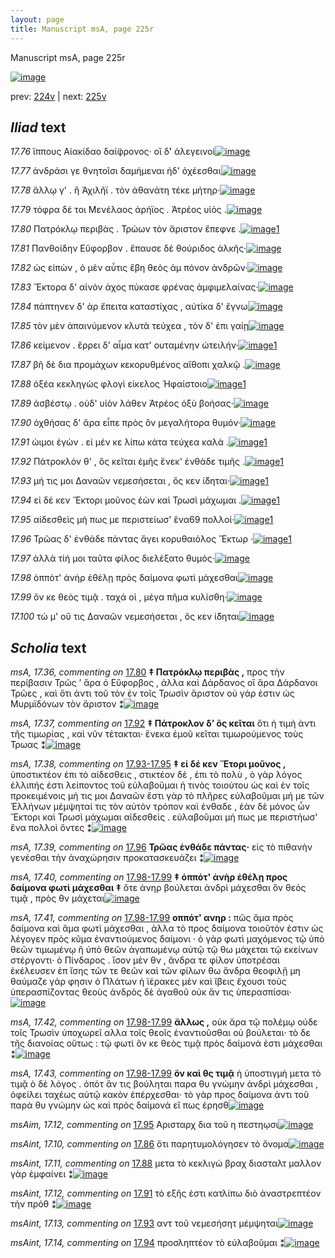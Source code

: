 ```yaml
---
layout: page
title: Manuscript msA, page 225r
---
```


Manuscript msA, page 225r

[![image](http://www.homermultitext.org/iipsrv?OBJ=IIP,1.0&FIF=/project/homer/pyramidal/deepzoom/hmt/vaimg/2017a/VA225RN_0396.tif&WID=100&CVT=JPEG)](http://www.homermultitext.org/ict2/?urn=urn:cite2:hmt:vaimg.2017a:VA225RN_0396)

prev:  [224v](../224v) | next:  [225v](../225v)

## *Iliad* text

*17.76* <a id="17.76"/> ἵππους Αἰακίδαο δαί̈φρονος· οἳ δ̀' ἀλεγεινοὶ[![image](http://www.homermultitext.org/iipsrv?OBJ=IIP,1.0&FIF=/project/homer/pyramidal/deepzoom/hmt/vaimg/2017a/VA225RN_0396.tif&RGN=0.175,0.1953,0.401,0.0323&WID=1000&CVT=JPEG)](http://www.homermultitext.org/ict2/?urn=urn:cite2:hmt:vaimg.2017a:VA225RN_0396@0.175,0.1953,0.401,0.0323)

*17.77* <a id="17.77"/> ἀνδράσι γε θνητοῖσι δαμήμεναι ἠδ' ὀχέεσθαι[![image](http://www.homermultitext.org/iipsrv?OBJ=IIP,1.0&FIF=/project/homer/pyramidal/deepzoom/hmt/vaimg/2017a/VA225RN_0396.tif&RGN=0.18,0.2164,0.401,0.0323&WID=1000&CVT=JPEG)](http://www.homermultitext.org/ict2/?urn=urn:cite2:hmt:vaimg.2017a:VA225RN_0396@0.18,0.2164,0.401,0.0323)

*17.78* <a id="17.78"/> ἄλλῳ γ' . ἢ Ἀχιλῆϊ . τὸν ἀθανάτη τέκε μήτηρ·[![image](http://www.homermultitext.org/iipsrv?OBJ=IIP,1.0&FIF=/project/homer/pyramidal/deepzoom/hmt/vaimg/2017a/VA225RN_0396.tif&RGN=0.182,0.2389,0.401,0.0323&WID=1000&CVT=JPEG)](http://www.homermultitext.org/ict2/?urn=urn:cite2:hmt:vaimg.2017a:VA225RN_0396@0.182,0.2389,0.401,0.0323)

*17.79* <a id="17.79"/> τόφρα δέ τοι Μενέλαος ἀρήϊος . Ἀτρέος υἱὸς .[![image](http://www.homermultitext.org/iipsrv?OBJ=IIP,1.0&FIF=/project/homer/pyramidal/deepzoom/hmt/vaimg/2017a/VA225RN_0396.tif&RGN=0.18,0.2562,0.401,0.0323&WID=1000&CVT=JPEG)](http://www.homermultitext.org/ict2/?urn=urn:cite2:hmt:vaimg.2017a:VA225RN_0396@0.18,0.2562,0.401,0.0323)

*17.80* <a id="17.80"/> Πατρόκλῳ περιβὰς . Τρώων τὸν ἄριστον ἔπεφνε .[![image](http://www.homermultitext.org/iipsrv?OBJ=IIP,1.0&FIF=/project/homer/pyramidal/deepzoom/hmt/vaimg/2017a/VA225RN_0396.tif&RGN=0.178,0.2825,0.426,0.0233&WID=1000&CVT=JPEG)](http://www.homermultitext.org/ict2/?urn=urn:cite2:hmt:vaimg.2017a:VA225RN_0396@0.178,0.2825,0.426,0.0233)[1](#msA_17.36)

*17.81* <a id="17.81"/> Πανθοίδην Εὔφορβον . ἔπαυσε δὲ θούριδος ἀλκῆς·[![image](http://www.homermultitext.org/iipsrv?OBJ=IIP,1.0&FIF=/project/homer/pyramidal/deepzoom/hmt/vaimg/2017a/VA225RN_0396.tif&RGN=0.179,0.299,0.426,0.0233&WID=1000&CVT=JPEG)](http://www.homermultitext.org/ict2/?urn=urn:cite2:hmt:vaimg.2017a:VA225RN_0396@0.179,0.299,0.426,0.0233)

*17.82* <a id="17.82"/> ὡς εἰπὼν , ὁ μὲν αὖτις ἔβη θεὸς ἀμ πόνον ἀνδρῶν·[![image](http://www.homermultitext.org/iipsrv?OBJ=IIP,1.0&FIF=/project/homer/pyramidal/deepzoom/hmt/vaimg/2017a/VA225RN_0396.tif&RGN=0.178,0.3163,0.426,0.0233&WID=1000&CVT=JPEG)](http://www.homermultitext.org/ict2/?urn=urn:cite2:hmt:vaimg.2017a:VA225RN_0396@0.178,0.3163,0.426,0.0233)

*17.83* <a id="17.83"/> Ἕκτορα δ' αἰνὸν άχος πύκασε φρένας ἀμφιμελαίνας·[![image](http://www.homermultitext.org/iipsrv?OBJ=IIP,1.0&FIF=/project/homer/pyramidal/deepzoom/hmt/vaimg/2017a/VA225RN_0396.tif&RGN=0.18,0.3358,0.453,0.0233&WID=1000&CVT=JPEG)](http://www.homermultitext.org/ict2/?urn=urn:cite2:hmt:vaimg.2017a:VA225RN_0396@0.18,0.3358,0.453,0.0233)

*17.84* <a id="17.84"/> πάπτηνεν δ' ὰρ ἔπειτα καταστίχας , αὐτίκα δ' ἔγνω[![image](http://www.homermultitext.org/iipsrv?OBJ=IIP,1.0&FIF=/project/homer/pyramidal/deepzoom/hmt/vaimg/2017a/VA225RN_0396.tif&RGN=0.182,0.3546,0.453,0.0233&WID=1000&CVT=JPEG)](http://www.homermultitext.org/ict2/?urn=urn:cite2:hmt:vaimg.2017a:VA225RN_0396@0.182,0.3546,0.453,0.0233)

*17.85* <a id="17.85"/> τὸν μὲν ἀπαινύμενον κλυτὰ τεύχεα , τὸν δ' ἐπι γαίῃ[![image](http://www.homermultitext.org/iipsrv?OBJ=IIP,1.0&FIF=/project/homer/pyramidal/deepzoom/hmt/vaimg/2017a/VA225RN_0396.tif&RGN=0.184,0.3719,0.453,0.0263&WID=1000&CVT=JPEG)](http://www.homermultitext.org/ict2/?urn=urn:cite2:hmt:vaimg.2017a:VA225RN_0396@0.184,0.3719,0.453,0.0263)

*17.86* <a id="17.86"/> κείμενον . ἔρρει δ' αἷμα κατ' ουταμένην ὠτειλήν·[![image](http://www.homermultitext.org/iipsrv?OBJ=IIP,1.0&FIF=/project/homer/pyramidal/deepzoom/hmt/vaimg/2017a/VA225RN_0396.tif&RGN=0.186,0.3907,0.453,0.0285&WID=1000&CVT=JPEG)](http://www.homermultitext.org/ict2/?urn=urn:cite2:hmt:vaimg.2017a:VA225RN_0396@0.186,0.3907,0.453,0.0285)[1](#msAint_17.10)

*17.87* <a id="17.87"/> βῆ δὲ δια προμάχων κεκορυθμένος αἴθοπι χαλκῷ .[![image](http://www.homermultitext.org/iipsrv?OBJ=IIP,1.0&FIF=/project/homer/pyramidal/deepzoom/hmt/vaimg/2017a/VA225RN_0396.tif&RGN=0.181,0.4087,0.453,0.0285&WID=1000&CVT=JPEG)](http://www.homermultitext.org/ict2/?urn=urn:cite2:hmt:vaimg.2017a:VA225RN_0396@0.181,0.4087,0.453,0.0285)

*17.88* <a id="17.88"/> ὀξέα κεκληγὼς φλογὶ είκελος Ἡφαίστοιο[![image](http://www.homermultitext.org/iipsrv?OBJ=IIP,1.0&FIF=/project/homer/pyramidal/deepzoom/hmt/vaimg/2017a/VA225RN_0396.tif&RGN=0.181,0.4282,0.364,0.0285&WID=1000&CVT=JPEG)](http://www.homermultitext.org/ict2/?urn=urn:cite2:hmt:vaimg.2017a:VA225RN_0396@0.181,0.4282,0.364,0.0285)[1](#msAint_17.11)

*17.89* <a id="17.89"/> ἀσβέστῳ . οὐδ' υἱὸν λάθεν Ἀτρέος ὀξὺ βοήσας·[![image](http://www.homermultitext.org/iipsrv?OBJ=IIP,1.0&FIF=/project/homer/pyramidal/deepzoom/hmt/vaimg/2017a/VA225RN_0396.tif&RGN=0.185,0.4493,0.413,0.0285&WID=1000&CVT=JPEG)](http://www.homermultitext.org/ict2/?urn=urn:cite2:hmt:vaimg.2017a:VA225RN_0396@0.185,0.4493,0.413,0.0285)

*17.90* <a id="17.90"/> ὀχθήσας δ' ἄρα εἶπε πρὸς ὃν μεγαλήτορα θυμόν·[![image](http://www.homermultitext.org/iipsrv?OBJ=IIP,1.0&FIF=/project/homer/pyramidal/deepzoom/hmt/vaimg/2017a/VA225RN_0396.tif&RGN=0.183,0.4696,0.423,0.0285&WID=1000&CVT=JPEG)](http://www.homermultitext.org/ict2/?urn=urn:cite2:hmt:vaimg.2017a:VA225RN_0396@0.183,0.4696,0.423,0.0285)

*17.91* <a id="17.91"/> ώιμοι ἐγὼν . εἰ μέν κε λίπω κάτα τεύχεα καλὰ .[![image](http://www.homermultitext.org/iipsrv?OBJ=IIP,1.0&FIF=/project/homer/pyramidal/deepzoom/hmt/vaimg/2017a/VA225RN_0396.tif&RGN=0.18,0.4891,0.423,0.0285&WID=1000&CVT=JPEG)](http://www.homermultitext.org/ict2/?urn=urn:cite2:hmt:vaimg.2017a:VA225RN_0396@0.18,0.4891,0.423,0.0285)[1](#msAint_17.12)

*17.92* <a id="17.92"/> Πάτροκλόν θ' , ὃς κεῖται ἐμῆς ἕνεκ' ἐνθάδε τιμῆς .[![image](http://www.homermultitext.org/iipsrv?OBJ=IIP,1.0&FIF=/project/homer/pyramidal/deepzoom/hmt/vaimg/2017a/VA225RN_0396.tif&RGN=0.181,0.5086,0.435,0.0285&WID=1000&CVT=JPEG)](http://www.homermultitext.org/ict2/?urn=urn:cite2:hmt:vaimg.2017a:VA225RN_0396@0.181,0.5086,0.435,0.0285)[1](#msA_17.37)

*17.93* <a id="17.93"/> μή τις μοι Δαναῶν νεμεσήσεται , ὅς κεν ί̈δηται·[![image](http://www.homermultitext.org/iipsrv?OBJ=IIP,1.0&FIF=/project/homer/pyramidal/deepzoom/hmt/vaimg/2017a/VA225RN_0396.tif&RGN=0.185,0.5259,0.435,0.0285&WID=1000&CVT=JPEG)](http://www.homermultitext.org/ict2/?urn=urn:cite2:hmt:vaimg.2017a:VA225RN_0396@0.185,0.5259,0.435,0.0285)[1](#msAint_17.13)

*17.94* <a id="17.94"/> εἰ δέ κεν Ἕκτορι μοῦνος ἐὼν καὶ Τρωσὶ μάχωμαι .[![image](http://www.homermultitext.org/iipsrv?OBJ=IIP,1.0&FIF=/project/homer/pyramidal/deepzoom/hmt/vaimg/2017a/VA225RN_0396.tif&RGN=0.186,0.55,0.435,0.0285&WID=1000&CVT=JPEG)](http://www.homermultitext.org/ict2/?urn=urn:cite2:hmt:vaimg.2017a:VA225RN_0396@0.186,0.55,0.435,0.0285)[1](#msAint_17.14)

*17.95* <a id="17.95"/> αἰδεσθεὶς μή πως με περιστείωσ' ἕνα69 πολλοί·[![image](http://www.homermultitext.org/iipsrv?OBJ=IIP,1.0&FIF=/project/homer/pyramidal/deepzoom/hmt/vaimg/2017a/VA225RN_0396.tif&RGN=0.187,0.562,0.435,0.0285&WID=1000&CVT=JPEG)](http://www.homermultitext.org/ict2/?urn=urn:cite2:hmt:vaimg.2017a:VA225RN_0396@0.187,0.562,0.435,0.0285)[1](#msAim_17.12)

*17.96* <a id="17.96"/> Τρῶας δ' ἐνθάδε πάντας ἄγει κορυθαιόλος Ἕκτωρ ·[![image](http://www.homermultitext.org/iipsrv?OBJ=IIP,1.0&FIF=/project/homer/pyramidal/deepzoom/hmt/vaimg/2017a/VA225RN_0396.tif&RGN=0.185,0.5853,0.435,0.0285&WID=1000&CVT=JPEG)](http://www.homermultitext.org/ict2/?urn=urn:cite2:hmt:vaimg.2017a:VA225RN_0396@0.185,0.5853,0.435,0.0285)[1](#msA_17.39)

*17.97* <a id="17.97"/> ἀλλὰ τίή μοι ταῦτα φίλος διελέξατο θυμός·[![image](http://www.homermultitext.org/iipsrv?OBJ=IIP,1.0&FIF=/project/homer/pyramidal/deepzoom/hmt/vaimg/2017a/VA225RN_0396.tif&RGN=0.182,0.6026,0.403,0.0285&WID=1000&CVT=JPEG)](http://www.homermultitext.org/ict2/?urn=urn:cite2:hmt:vaimg.2017a:VA225RN_0396@0.182,0.6026,0.403,0.0285)

*17.98* <a id="17.98"/> ὁππότ' ἀνὴρ ἐθέλῃ πρὸς δαίμονα φωτὶ μάχεσθαι[![image](http://www.homermultitext.org/iipsrv?OBJ=IIP,1.0&FIF=/project/homer/pyramidal/deepzoom/hmt/vaimg/2017a/VA225RN_0396.tif&RGN=0.184,0.6228,0.421,0.0285&WID=1000&CVT=JPEG)](http://www.homermultitext.org/ict2/?urn=urn:cite2:hmt:vaimg.2017a:VA225RN_0396@0.184,0.6228,0.421,0.0285)

*17.99* <a id="17.99"/> ὅν κε θεὸς τιμᾷ . ταχά οἱ , μέγα πῆμα κυλίσθη·[![image](http://www.homermultitext.org/iipsrv?OBJ=IIP,1.0&FIF=/project/homer/pyramidal/deepzoom/hmt/vaimg/2017a/VA225RN_0396.tif&RGN=0.182,0.6394,0.432,0.0285&WID=1000&CVT=JPEG)](http://www.homermultitext.org/ict2/?urn=urn:cite2:hmt:vaimg.2017a:VA225RN_0396@0.182,0.6394,0.432,0.0285)

*17.100* <a id="17.100"/> τώ μ' οὔ τις Δαναῶν νεμεσήσεται , ὅς κεν ί̈δηται[![image](http://www.homermultitext.org/iipsrv?OBJ=IIP,1.0&FIF=/project/homer/pyramidal/deepzoom/hmt/vaimg/2017a/VA225RN_0396.tif&RGN=0.184,0.6582,0.432,0.0285&WID=1000&CVT=JPEG)](http://www.homermultitext.org/ict2/?urn=urn:cite2:hmt:vaimg.2017a:VA225RN_0396@0.184,0.6582,0.432,0.0285)

## *Scholia* text

*msA, 17.36, commenting on* [17.80](#17.80)  <a id="msA_17.36"/> **‡ Πατρόκλῳ περιβὰς ,** πρoς τὴν περίβασιν Τρῶς ’ ἄρα ὁ Εὔφορβος , ἀλλα καὶ Δάρδανος οἳ ἄρα Δάρδανοι 	 Τρῶες , καὶ ὃτι ἀντι τοῦ τὸν ἐν τοῖς Τρωσὶν ἄριστον οὐ γάρ ἐστιν ὡς Μυρμϊδόνων τὸν ἄριστον ⁑[![image](http://www.homermultitext.org/iipsrv?OBJ=IIP,1.0&FIF=/project/homer/pyramidal/deepzoom/hmt/vaimg/2017a/VA225RN_0396.tif&RGN=0.181,0.0864,0.625,0.0383&WID=1000&CVT=JPEG)](http://www.homermultitext.org/ict2/?urn=urn:cite2:hmt:vaimg.2017a:VA225RN_0396@0.181,0.0864,0.625,0.0383)

*msA, 17.37, commenting on* [17.92](#17.92)  <a id="msA_17.37"/> **‡ Πάτροκλον δ’ ὃς κεῖται** ὅτι ἡ τιμὴ ἀντι τῆς τιμωρίας , καὶ νῦν τέτακται· ἕνεκα ἐμοῦ κεῖται τιμωρούμενος τοὺς Τρωας ⁑[![image](http://www.homermultitext.org/iipsrv?OBJ=IIP,1.0&FIF=/project/homer/pyramidal/deepzoom/hmt/vaimg/2017a/VA225RN_0396.tif&RGN=0.619,0.511,0.1976,0.0393&WID=1000&CVT=JPEG)](http://www.homermultitext.org/ict2/?urn=urn:cite2:hmt:vaimg.2017a:VA225RN_0396@0.619,0.511,0.1976,0.0393)

*msA, 17.38, commenting on* [17.93-17.95](#17.93-17.95)  <a id="msA_17.38"/> **‡ εἰ δέ κεν Ἕτορι μοῦνος ,** ὑποστικτέον ἐπι τὸ αἰδεσθεις , στικτέον δὲ , ἐπι τὸ πολὺ , ὁ γὰρ λόγος ἐλλιπής ἐστι λείποντος τοῦ εὐλαβοῦμαι ἠ τινὸς τοιούτου ὡς καὶ ἐν τοῖς προκειμένοις μή τις μοι Δαναῶν ἔστι γὰρ τὸ πλῆρες εὐλαβοῦμαι μή με τῶν Ἑλλήνων μέμψηταί τις τὸν αὐτὸν τρόπον καὶ ἐνθαδε , ἐὰν δὲ μόνος ὦν Ἔκτορι καὶ Τρωσὶ μάχωμαι αἰδεσθεὶς . εὐλαβοῦμαι μή πως με περιστήωσ' ἕνα πολλοὶ ὄντες ⁑[![image](http://www.homermultitext.org/iipsrv?OBJ=IIP,1.0&FIF=/project/homer/pyramidal/deepzoom/hmt/vaimg/2017a/VA225RN_0396.tif&RGN=0.6236,0.5451,0.1849,0.1273&WID=1000&CVT=JPEG)](http://www.homermultitext.org/ict2/?urn=urn:cite2:hmt:vaimg.2017a:VA225RN_0396@0.6236,0.5451,0.1849,0.1273)

*msA, 17.39, commenting on* [17.96](#17.96)  <a id="msA_17.39"/> **Τρῶας ἐνθάδε πάντας·** εἰς τὸ πιθανὴν γενέσθαι τὴν ἀναχώρησιν προκατασκευάζει ⁑[![image](http://www.homermultitext.org/iipsrv?OBJ=IIP,1.0&FIF=/project/homer/pyramidal/deepzoom/hmt/vaimg/2017a/VA225RN_0396.tif&RGN=0.6202,0.6719,0.1747,0.0376&WID=1000&CVT=JPEG)](http://www.homermultitext.org/ict2/?urn=urn:cite2:hmt:vaimg.2017a:VA225RN_0396@0.6202,0.6719,0.1747,0.0376)

*msA, 17.40, commenting on* [17.98-17.99](#17.98-17.99)  <a id="msA_17.40"/> **‡ ὁππότ' ἀνὴρ ἐθέλῃ προς δαίμονα φωτὶ μάχεσθαι ‡** ὅτε ἀνηρ βούλεται ἀνδρὶ μάχεσθαι ὃν θεὸς τιμᾷ , πρὸς θν μάχεται[![image](http://www.homermultitext.org/iipsrv?OBJ=IIP,1.0&FIF=/project/homer/pyramidal/deepzoom/hmt/vaimg/2017a/VA225RN_0396.tif&RGN=0.173,0.7021,0.6022,0.0277&WID=1000&CVT=JPEG)](http://www.homermultitext.org/ict2/?urn=urn:cite2:hmt:vaimg.2017a:VA225RN_0396@0.173,0.7021,0.6022,0.0277)

*msA, 17.41, commenting on* [17.98-17.99](#17.98-17.99)  <a id="msA_17.41"/> **οππότ' ανηρ :** πῶς ἅμα πρὸς δαίμονα καὶ ἅμα φωτὶ μάχεσθαι , ἀλλα τὸ προς δαίμονα τοιοῦτόν ἐστιν ὡς λέγογεν πρὸς κῦμα ἐναντιούμενος δαίμονι · ὁ γὰρ φωτὶ μαχόμενος τῷ ὑπὸ θεῶν τιμωμένῳ ἢ ὑπὸ θεῶν ἀγαπωμένῳ αὐτῷ τῷ θω μάχεται τῷ εκείνων στέργοντι· ὁ Πίνδαρος . ἴσον μὲν θν , ἅνδρα τε φίλον ὑποτρέσαι ἐκέλευσεν ἐπ ἴσης τῶν τε θεῶν καὶ τῶν φίλων θω ἄνδρα θεοφιλῇ μη θαύμαζε γάρ φησιν ὁ Πλάτων ἠ ϊέρακες μὲν καὶ ἴβεις ἔχουσι τοὺς ὑπερασπίζοντας θεοὺς ἀνδρὸς δὲ ἀγαθοῦ οὐκ ἄν τις ὑπερασπίσαι·[![image](http://www.homermultitext.org/iipsrv?OBJ=IIP,1.0&FIF=/project/homer/pyramidal/deepzoom/hmt/vaimg/2017a/VA225RN_0396.tif&RGN=0.184,0.7192,0.615,0.0571&WID=1000&CVT=JPEG)](http://www.homermultitext.org/ict2/?urn=urn:cite2:hmt:vaimg.2017a:VA225RN_0396@0.184,0.7192,0.615,0.0571)

*msA, 17.42, commenting on* [17.98-17.99](#17.98-17.99)  <a id="msA_17.42"/> **ἄλλως ,** οὐκ ἄρα τῷ πολέμῳ οὐδε τοῖς Τρωσὶν ὑποχωρεῖ αλλα τοῖς θεοῖς ἐναντιοῦσθαι οὐ βούλεται· τὸ δε τῆς διανοίας οὕτως : τῷ φωτὶ ὅν κε θεὸς τιμᾷ πρὸς δαίμονά ἐστι μάχεσθαι ⁑[![image](http://www.homermultitext.org/iipsrv?OBJ=IIP,1.0&FIF=/project/homer/pyramidal/deepzoom/hmt/vaimg/2017a/VA225RN_0396.tif&RGN=0.184,0.762,0.615,0.0285&WID=1000&CVT=JPEG)](http://www.homermultitext.org/ict2/?urn=urn:cite2:hmt:vaimg.2017a:VA225RN_0396@0.184,0.762,0.615,0.0285)

*msA, 17.43, commenting on* [17.98-17.99](#17.98-17.99)  <a id="msA_17.43"/> **ὅν καὶ θς τιμᾷ** ἡ ὑποστιγμὴ μετα τὸ τιμᾷ ὸ δὲ λόγος . ὁπότ ἄν τις βούληται παρα θυ γνώμην ἀνδρὶ μάχεσθαι , ὁφείλει ταχέως αὐτῷ κακὸν ἐπέρχεσθαι· τὸ γὰρ προς δαίμονα ἀντι τοῦ παρὰ θυ γνώμην ὡς καὶ πρὸς δαίμονά εἴ πως ἐρησθ[![image](http://www.homermultitext.org/iipsrv?OBJ=IIP,1.0&FIF=/project/homer/pyramidal/deepzoom/hmt/vaimg/2017a/VA225RN_0396.tif&RGN=0.177,0.7785,0.6184,0.0379&WID=1000&CVT=JPEG)](http://www.homermultitext.org/ict2/?urn=urn:cite2:hmt:vaimg.2017a:VA225RN_0396@0.177,0.7785,0.6184,0.0379)

*msAim, 17.12, commenting on* [17.95](#17.95)  <a id="msAim_17.12"/> Αρισταρχ δια τοῦ η πεστηῳσι[![image](http://www.homermultitext.org/iipsrv?OBJ=IIP,1.0&FIF=/project/homer/pyramidal/deepzoom/hmt/vaimg/2017a/VA225RN_0396.tif&RGN=0.583,0.5718,0.044,0.024&WID=1000&CVT=JPEG)](http://www.homermultitext.org/ict2/?urn=urn:cite2:hmt:vaimg.2017a:VA225RN_0396@0.583,0.5718,0.044,0.024)

*msAint, 17.10, commenting on* [17.86](#17.86)  <a id="msAint_17.10"/> ὅτι παρητυμολόγησεν τὸ ὄνομα[![image](http://www.homermultitext.org/iipsrv?OBJ=IIP,1.0&FIF=/project/homer/pyramidal/deepzoom/hmt/vaimg/2017a/VA225RN_0396.tif&RGN=0.109,0.3929,0.086,0.0278&WID=1000&CVT=JPEG)](http://www.homermultitext.org/ict2/?urn=urn:cite2:hmt:vaimg.2017a:VA225RN_0396@0.109,0.3929,0.086,0.0278)

*msAint, 17.11, commenting on* [17.88](#17.88)  <a id="msAint_17.11"/> μετα τὸ κεκλιγώ βραχ διασταλτ μαλλον γὰρ ἐμφαίνει ⁑[![image](http://www.homermultitext.org/iipsrv?OBJ=IIP,1.0&FIF=/project/homer/pyramidal/deepzoom/hmt/vaimg/2017a/VA225RN_0396.tif&RGN=0.11,0.4252,0.074,0.0586&WID=1000&CVT=JPEG)](http://www.homermultitext.org/ict2/?urn=urn:cite2:hmt:vaimg.2017a:VA225RN_0396@0.11,0.4252,0.074,0.0586)

*msAint, 17.12, commenting on* [17.91](#17.91)  <a id="msAint_17.12"/> τὸ εξῆς ἐστι κατλίπω διὸ ἀναστρεπτέον τὴν πρόθ ⁑[![image](http://www.homermultitext.org/iipsrv?OBJ=IIP,1.0&FIF=/project/homer/pyramidal/deepzoom/hmt/vaimg/2017a/VA225RN_0396.tif&RGN=0.113,0.4853,0.081,0.0413&WID=1000&CVT=JPEG)](http://www.homermultitext.org/ict2/?urn=urn:cite2:hmt:vaimg.2017a:VA225RN_0396@0.113,0.4853,0.081,0.0413)

*msAint, 17.13, commenting on* [17.93](#17.93)  <a id="msAint_17.13"/> αντ τοῦ νεμεσήσητ μέμψηται[![image](http://www.homermultitext.org/iipsrv?OBJ=IIP,1.0&FIF=/project/homer/pyramidal/deepzoom/hmt/vaimg/2017a/VA225RN_0396.tif&RGN=0.115,0.5312,0.074,0.0308&WID=1000&CVT=JPEG)](http://www.homermultitext.org/ict2/?urn=urn:cite2:hmt:vaimg.2017a:VA225RN_0396@0.115,0.5312,0.074,0.0308)

*msAint, 17.14, commenting on* [17.94](#17.94)  <a id="msAint_17.14"/> προσληπτέον τὸ εὐλαβοῦμαι ⁑[![image](http://www.homermultitext.org/iipsrv?OBJ=IIP,1.0&FIF=/project/homer/pyramidal/deepzoom/hmt/vaimg/2017a/VA225RN_0396.tif&RGN=0.115,0.568,0.077,0.0436&WID=1000&CVT=JPEG)](http://www.homermultitext.org/ict2/?urn=urn:cite2:hmt:vaimg.2017a:VA225RN_0396@0.115,0.568,0.077,0.0436)